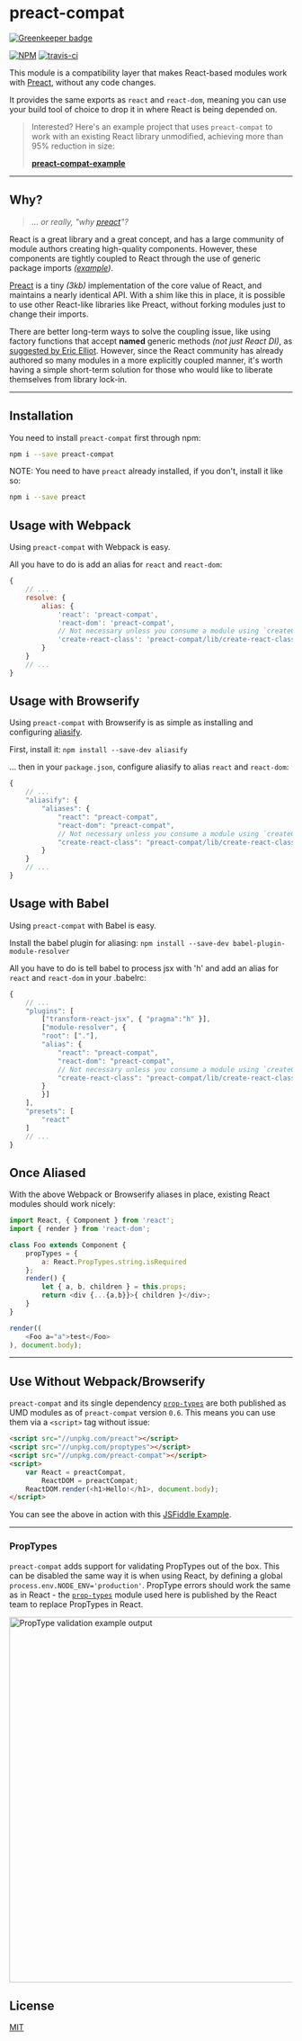 # preact-compat

[![Greenkeeper badge](https://badges.greenkeeper.io/developit/preact-compat.svg)](https://greenkeeper.io/)

[![NPM](http://img.shields.io/npm/v/preact-compat.svg?style=flat)](https://www.npmjs.org/package/preact-compat)
[![travis-ci](https://travis-ci.org/developit/preact-compat.svg?branch=master)](https://travis-ci.org/developit/preact-compat)


This module is a compatibility layer that makes React-based modules work with [Preact], without any code changes.

It provides the same exports as `react` and `react-dom`, meaning you can use your build tool of choice to drop it in where React is being depended on.


> Interested? Here's an example project that uses `preact-compat` to work with an existing React library unmodified,
> achieving more than 95% reduction in size:
>
> **[preact-compat-example](https://github.com/developit/preact-compat-example)**


---


## Why?

> _... or really, "why [preact]"?_

React is a great library and a great concept, and has a large community of module authors creating high-quality components.
However, these components are tightly coupled to React through the use of generic package imports _([example][1])_.

[Preact] is a tiny _(3kb)_ implementation of the core value of React, and maintains a nearly identical API.
With a shim like this in place, it is possible to use other React-like libraries like Preact, without forking modules just to change their imports.

There are better long-term ways to solve the coupling issue, like using factory functions that accept **named** generic methods _(not just React DI)_,
as [suggested by Eric Elliot][2]. However, since the React community has already authored so many modules in a more explicitly coupled manner, it's worth
having a simple short-term solution for those who would like to liberate themselves from library lock-in.


---

## Installation
You need to install `preact-compat` first through npm:

```bash
npm i --save preact-compat
```

NOTE: You need to have `preact` already installed, if you don't, install it like so:

```bash
npm i --save preact
```

## Usage with Webpack

Using `preact-compat` with Webpack is easy.

All you have to do is add an alias for `react` and `react-dom`:

```js
{
    // ...
    resolve: {
        alias: {
            'react': 'preact-compat',
            'react-dom': 'preact-compat',
            // Not necessary unless you consume a module using `createClass`
            'create-react-class': 'preact-compat/lib/create-react-class'
        }
    }
    // ...
}
```


## Usage with Browserify

Using `preact-compat` with Browserify is as simple as installing and configuring [aliasify](http://npm.im/aliasify).

First, install it: `npm install --save-dev aliasify`

... then in your `package.json`, configure aliasify to alias `react` and `react-dom`:

```js
{
    // ...
    "aliasify": {
        "aliases": {
            "react": "preact-compat",
            "react-dom": "preact-compat",
            // Not necessary unless you consume a module using `createClass`
            "create-react-class": "preact-compat/lib/create-react-class"
        }
    }
    // ...
}
```

## Usage with Babel

Using `preact-compat` with Babel is easy.

Install the babel plugin for aliasing: `npm install --save-dev babel-plugin-module-resolver`

All you have to do is tell babel to process jsx with 'h' and add an alias for `react` and `react-dom` in your .babelrc:

```js
{
    // ...
    "plugins": [
        ["transform-react-jsx", { "pragma":"h" }],
        ["module-resolver", {
        "root": ["."],
        "alias": {
            "react": "preact-compat",
            "react-dom": "preact-compat",
            // Not necessary unless you consume a module using `createClass`
            "create-react-class": "preact-compat/lib/create-react-class"
        }
        }]
    ],
    "presets": [
        "react"
    ]
    // ...
}
```


## Once Aliased

With the above Webpack or Browserify aliases in place, existing React modules should work nicely:

```js
import React, { Component } from 'react';
import { render } from 'react-dom';

class Foo extends Component {
    propTypes = {
        a: React.PropTypes.string.isRequired
    };
    render() {
        let { a, b, children } = this.props;
        return <div {...{a,b}}>{ children }</div>;
    }
}

render((
    <Foo a="a">test</Foo>
), document.body);
```


---


## Use Without Webpack/Browserify

`preact-compat` and its single dependency [`prop-types`](https://github.com/reactjs/prop-types) are both published as UMD modules as of `preact-compat` version `0.6`. This means you can use them via a `<script>` tag without issue:

```html
<script src="//unpkg.com/preact"></script>
<script src="//unpkg.com/proptypes"></script>
<script src="//unpkg.com/preact-compat"></script>
<script>
    var React = preactCompat,
        ReactDOM = preactCompat;
    ReactDOM.render(<h1>Hello!</h1>, document.body);
</script>
```

You can see the above in action with this [JSFiddle Example](https://jsfiddle.net/developit/61cqu193/).


---


### PropTypes

`preact-compat` adds support for validating PropTypes out of the box. This can be disabled the same way it is when using React, by defining a global `process.env.NODE_ENV='production'`.  PropType errors should work the same as in React - the [`prop-types`](https://github.com/reactjs/prop-types) module used here is published by the React team to replace PropTypes in React.

<img src="http://i.imgur.com/tGT7Dvw.png" width="650" alt="PropType validation example output" />



## License

[MIT]


[preact]: https://github.com/developit/preact
[MIT]: http://choosealicense.com/licenses/mit
[1]: https://github.com/developit/preact-toolbox/blob/master/components/app/index.jsx#L1
[2]: https://gist.github.com/ericelliott/7e05747b891673eb704b
